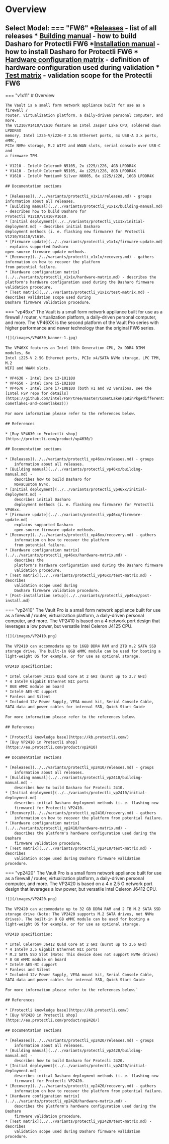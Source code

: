# Overview

Select Model:
=== "FW6"
    *[Releases](../../variants/protectli_fw6/releases.md) - list of all releases
    * [Building manual](../../variants/protectli_fw6/building-manual.md) - how
        to build Dasharo for Protectli FW6
    *[Installation manual](../../variants/protectli_fw6/installation-manual.md) -
        how to install Dasharo
    for Protectli FW6
    * [Hardware configuration matrix](../../variants/protectli_fw6/hardware-matrix.md) -
        definition of hardware
    configuration used during validation
    * [Test matrix](../../variants/protectli_fw6/test-matrix.md) - validation
        scope for the Protectli FW6
-
=== "v1x11"
    # Overview

    The Vault is a small form network appliance built for use as a firewall /
    router, virtualization platform, a daily-driven personal computer, and more.
    The V1210/V1410/V1610 feature an Intel Jasper Lake CPU, soldered down LPDDR4X
    memory, Intel i225-V/i226-V 2.5G Ethernet ports, 4x USB-A 3.x ports, eMMC,
    PCIe NVMe storage, M.2 WIFI and WWAN slots, serial console over USB-C and
    a firmware TPM.

    * V1210 - Intel® Celeron® N5105, 2x i225/i226, 4GB LPDDR4X
    * V1410 - Intel® Celeron® N5105, 4x i225/i226, 8GB LPDDR4X
    * V1610 - Intel® Pentium® Silver N6005, 6x i225/i226, 16GB LPDDR4X

    ## Documentation sections

    * [Releases](../../variants/protectli_v1x1x/releases.md) - groups information about all releases.
    * [Building manual](../../variants/protectli_v1x1x/building-manual.md) - describes how to build Dasharo for
    Protectli V1210/V1410/V1610.
    * [Initial deployment](../../variants/protectli_v1x1x/initial-deployment.md) - describes initial Dasharo
    deployment methods (i. e. flashing new firmware) for Protectli
    V1210/V1410/V1610.
    * [Firmware update](../../variants/protectli_v1x1x/firmware-update.md) - explains supported Dasharo
    open-source firmware update methods.
    * [Recovery](../../variants/protectli_v1x1x/recovery.md) - gathers information on how to recover the platform
    from potential failure.
    * [Hardware configuration matrix](../../variants/protectli_v1x1x/hardware-matrix.md) - describes the
    platform's hardware configuration used during the Dasharo firmware
    validation procedure.
    * [Test matrix](../../variants/protectli_v1x1x/test-matrix.md) - describes validation scope used during
    Dasharo firmware validation procedure.


=== "vp46xx"
    The Vault is a small form network appliance built for use as a firewall /
    router, virtualization platform, a daily-driven personal computer, and more.
    The VP46XX is the second platform of the Vault Pro series with higher
    performance and newer technology than the original FW6 series.

    ![](/images/VP4630_banner-1.jpg)

    The VP46XX features an Intel 10th Generation CPU, 2x DDR4 DIMM modules, 6x
    Intel i225-V 2.5G Ethernet ports, PCIe x4/SATA NVMe storage, LPC TPM, M.2
    WIFI and WWAN slots.

    * VP4630 - Intel Core i3-10110U
    * VP4650 - Intel Core i5-10210U
    * VP4670 - Intel Core i7-10810U (both v1 and v2 versions, see the
    [Intel FSP repo for details](https://github.com/intel/FSP/tree/master/CometLakeFspBinPkg#differentiating-cometlake1-and-cometlake2)))

    For more information please refer to the references below.

    ## References

    * [Buy VP4630 in Protectli shop](https://protectli.com/product/vp4630/)

    ## Documentation sections

    * [Releases](../../variants/protectli_vp46xx/releases.md) - groups
        information about all releases.
    * [Building manual](../../variants/protectli_vp46xx/building-manual.md) -
        describes how to build Dasharo for
        NovaCustom NV4x.
    * [Initial deployment](../../variants/protectli_vp46xx/initial-deployment.md) -
        describes initial Dasharo
        deployment methods (i. e. flashing new firmware) for Protectli VP46xx.
    * [Firmware update](../../variants/protectli_vp46xx/firmware-update.md) -
        explains supported Dasharo
        open-source firmware update methods.
    * [Recovery](../../variants/protectli_vp46xx/recovery.md) - gathers
        information on how to recover the platform
        from potential failure.
    * [Hardware configuration matrix](../../variants/protectli_vp46xx/hardware-matrix.md) -
        describes the
        platform's hardware configuration used during the Dasharo firmware
        validation procedure.
    * [Test matrix](../../variants/protectli_vp46xx/test-matrix.md) - describes
        validation scope used during
        Dasharo firmware validation procedure.
    * [Post-installation setup](../../variants/protectli_vp46xx/post-install.md)
<!---
=== "vp66xx"
    The Vault is a small form network appliance built for use as a firewall /
    router, virtualization platform, a daily-driven personal computer, and more.
    The VP6630/VP6650/VP6670 feature an Intel Alder Lake-P CPU, 2x DDR5 SODIMM
    memory, Intel i225-V/i226-V 2.5G Ethernet ports, 2x SFP Intel X710, 4x USB-A
    ports (1x 3.1, 3x 2.0), one internal USB-A 3.1, 1x USB-C with PD, PCIe NVMe
    storage, M.2 WIFI and WWAN slots, 2x serial console over USB-C and RJ45, SPI
    TPM, 2 CPU fans.

    * VP6630 - Intel® Core™ i3 -1215U
    * VP6650 - Intel® Core™ i5 -1235U
    * VP6670 - Intel® Core™ i7 -1255U

    ## Documentation sections

    * [Releases](../../variants/protectli_vp66xx/releases.md) - groups
        information about all releases.
    * [Building manual](../../variants/protectli_vp66xx/building-manual.md) -
        describes how to build Dasharo for Protectli VP6630/VP6650/VP6670.
    * [Initial deployment](../../variants/protectli_vp66xx/initial-deployment.md) -
        describes initial Dasharo deployment methods (i. e. flashing new
        firmware) for Protectli VP6630/VP6650/VP6670.
    * [Firmware update](../../variants/protectli_vp66xx/firmware-update.md) -
        explains supported Dasharo open-source firmware update methods.
    * [Recovery](../../variants/protectli_vp66xx/recovery.md) - gathers
        information on how to recover the platform from potential failure.
    * [Hardware configuration matrix](../../variants/protectli_vp66xx/hardware-matrix.md) -
        describes the platform's hardware configuration used during the Dasharo
        firmwarevalidation procedure.
    * [Test matrix](../../variants/protectli_vp66xx/test-matrix.md) - describes
        validation scope used during Dasharo firmware validation procedure.
    * [Post-installation setup](../../variants/protectli_vp66xx/post-install.md)
-->
=== "vp2410"
    The Vault Pro is a small form network appliance built for use as a firewall
    / router, virtualization platform, a daily-driven personal computer,
    and more. The VP2410 is based on a 4 network port design that leverages
    a low power, but versatile Intel Celeron J4125 CPU.

    ![](/images/VP2410.png)

    The VP2410 can accommodate up to 16GB DDR4 RAM and 2TB m.2 SATA SSD
    storage drive. The built-in 8GB eMMC module can be used for booting a
    light-weight OS for example, or for use as optional storage.

    VP2410 specification:

    * Intel Celeron® J4125 Quad Core at 2 GHz (Burst up to 2.7 GHz)
    * 4 Intel® Gigabit Ethernet NIC ports
    * 8GB eMMC module on board
    * Intel® AES-NI support
    * Fanless and Silent
    * Included 12v Power Supply, VESA mount kit, Serial Console Cable,
    SATA data and power cables for internal SSD, Quick Start Guide

    For more information please refer to the references below.

    ## References

    * [Protectli knowledge base](https://kb.protectli.com/)
    * [Buy VP2410 in Protectli shop](https://eu.protectli.com/product/vp2410)

    ## Documentation sections

    * [Releases](../../variants/protectli_vp2410/releases.md) - groups
        information about all releases.
    * [Building manual](../../variants/protectli_vp2410/building-manual.md) -
        describes how to build Dasharo for Protecli 2410.
    * [Initial deployment](../../variants/protectli_vp2410/initial-deployment.md) -
        describes initial Dasharo deployment methods (i. e. flashing new
        firmware) for Protectli VP2410.
    * [Recovery](../../variants/protectli_vp2410/recovery.md) - gathers
        information on how to recover the platform from potential failure.
    * [Hardware configuration matrix](../../variants/protectli_vp2410/hardware-matrix.md) -
        describes the platform's hardware configuration used during the Dasharo
        firmware validation procedure.
    * [Test matrix](../../variants/protectli_vp2410/test-matrix.md) - describes
        validation scope used during Dasharo firmware validation procedure.

=== "vp2420"
    The Vault Pro is a small form network appliance built for use as a firewall
    / router, virtualization platform, a daily-driven personal computer,
    and more. The VP2420 is based on a 4 x 2.5 G network port design that
    leverages a low power, but versatile Intel Celeron J6412 CPU.

    ![](/images/VP2420.png)

    The VP2420 can accommodate up to 32 GB DDR4 RAM and 2 TB M.2 SATA SSD
    storage drive (Note: The VP2420 supports M.2 SATA drives, not NVMe
    drives). The built-in 8 GB eMMC module can be used for booting a
    light-weight OS for example, or for use as optional storage.

    VP2410 specification:

    * Intel Celeron® J6412 Quad Core at 2 GHz (Burst up to 2.6 GHz)
    * 4 Intel® 2.5 Gigabit Ethernet NIC ports
    * M.2 SATA SSD Slot (Note: This device does not support NVMe drives)
    * 8 GB eMMC module on board
    * Intel® AES-NI support
    * Fanless and Silent
    * Included 12v Power Supply, VESA mount kit, Serial Console Cable,
    SATA data and power cables for internal SSD, Quick Start Guide

    For more information please refer to the references below.`

    ## References

    * [Protectli knowledge base](https://kb.protectli.com/)
    * [Buy VP2420 in Protectli shop](https://eu.protectli.com/product/vp2420/)

    ## Documentation sections

    * [Releases](../../variants/protectli_vp2420/releases.md) - groups
        information about all releases.
    * [Building manual](../../variants/protectli_vp2420/building-manual.md) -
        describes how to build Dasharo for Protecli 2420.
    * [Initial deployment](../../variants/protectli_vp2420/initial-deployment.md) -
        describes initial Dasharo deployment methods (i. e. flashing new
        firmware) for Protectli VP2420.
    * [Recovery](../../variants/protectli_vp2420/recovery.md) - gathers
        information on how to recover the platform from potential failure.
    * [Hardware configuration matrix](../../variants/protectli_vp2420/hardware-matrix.md) -
        describes the platform's hardware configuration used during the Dasharo
        firmware validation procedure.
    * [Test matrix](../../variants/protectli_vp2420/test-matrix.md) - describes
        validation scope used during Dasharo firmware validation procedure.
